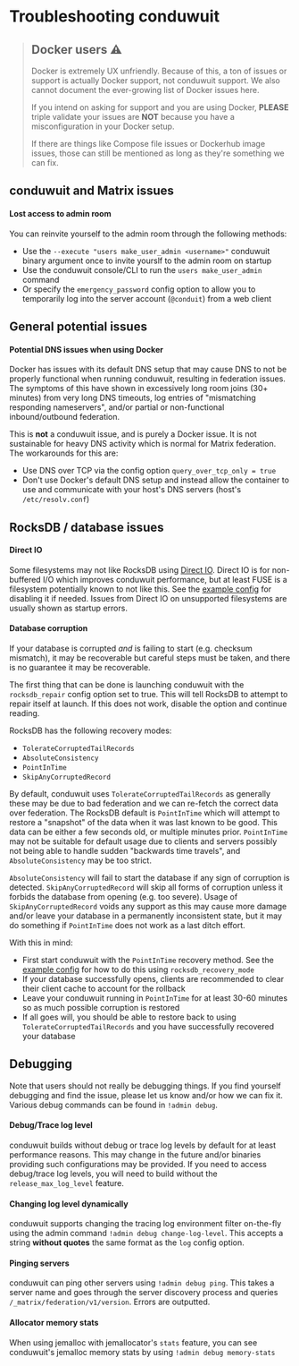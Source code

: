 # Troubleshooting conduwuit

> ## Docker users ⚠️
>
> Docker is extremely UX unfriendly. Because of this, a ton of issues or support
> is actually Docker support, not conduwuit support. We also cannot document the
> ever-growing list of Docker issues here.
>
> If you intend on asking for support and you are using Docker, **PLEASE**
> triple validate your issues are **NOT** because you have a misconfiguration in
> your Docker setup.
>
> If there are things like Compose file issues or Dockerhub image issues, those
> can still be mentioned as long as they're something we can fix.

## conduwuit and Matrix issues

#### Lost access to admin room

You can reinvite yourself to the admin room through the following methods:
- Use the `--execute "users make_user_admin <username>"` conduwuit binary
argument once to invite yourslf to the admin room on startup
- Use the conduwuit console/CLI to run the `users make_user_admin` command
- Or specify the `emergency_password` config option to allow you to temporarily
log into the server account (`@conduit`) from a web client

## General potential issues

#### Potential DNS issues when using Docker

Docker has issues with its default DNS setup that may cause DNS to not be
properly functional when running conduwuit, resulting in federation issues. The
symptoms of this have shown in excessively long room joins (30+ minutes) from
very long DNS timeouts, log entries of "mismatching responding nameservers",
and/or partial or non-functional inbound/outbound federation.

This is **not** a conduwuit issue, and is purely a Docker issue. It is not
sustainable for heavy DNS activity which is normal for Matrix federation. The
workarounds for this are:
- Use DNS over TCP via the config option `query_over_tcp_only = true`
- Don't use Docker's default DNS setup and instead allow the container to use
and communicate with your host's DNS servers (host's `/etc/resolv.conf`)

## RocksDB / database issues

#### Direct IO

Some filesystems may not like RocksDB using [Direct
IO](https://github.com/facebook/rocksdb/wiki/Direct-IO). Direct IO is for
non-buffered I/O which improves conduwuit performance, but at least FUSE is a
filesystem potentially known to not like this. See the [example
config](configuration/examples.md) for disabling it if needed. Issues from
Direct IO on unsupported filesystems are usually shown as startup errors.

#### Database corruption

If your database is corrupted *and* is failing to start (e.g. checksum
mismatch), it may be recoverable but careful steps must be taken, and there is
no guarantee it may be recoverable.

The first thing that can be done is launching conduwuit with the
`rocksdb_repair` config option set to true. This will tell RocksDB to attempt to
repair itself at launch. If this does not work, disable the option and continue
reading.

RocksDB has the following recovery modes:

- `TolerateCorruptedTailRecords`
- `AbsoluteConsistency`
- `PointInTime`
- `SkipAnyCorruptedRecord`

By default, conduwuit uses `TolerateCorruptedTailRecords` as generally these may
be due to bad federation and we can re-fetch the correct data over federation.
The RocksDB default is `PointInTime` which will attempt to restore a "snapshot"
of the data when it was last known to be good. This data can be either a few
seconds old, or multiple minutes prior. `PointInTime` may not be suitable for
default usage due to clients and servers possibly not being able to handle
sudden "backwards time travels", and `AbsoluteConsistency` may be too strict.

`AbsoluteConsistency` will fail to start the database if any sign of corruption
is detected. `SkipAnyCorruptedRecord` will skip all forms of corruption unless
it forbids the database from opening (e.g. too severe). Usage of
`SkipAnyCorruptedRecord` voids any support as this may cause more damage and/or
leave your database in a permanently inconsistent state, but it may do something
if `PointInTime` does not work as a last ditch effort.

With this in mind:

- First start conduwuit with the `PointInTime` recovery method. See the [example
config](configuration/examples.md) for how to do this using
`rocksdb_recovery_mode`
- If your database successfully opens, clients are recommended to clear their
client cache to account for the rollback
- Leave your conduwuit running in `PointInTime` for at least 30-60 minutes so as
much possible corruption is restored
- If all goes will, you should be able to restore back to using
`TolerateCorruptedTailRecords` and you have successfully recovered your database

## Debugging

Note that users should not really be debugging things. If you find yourself
debugging and find the issue, please let us know and/or how we can fix it.
Various debug commands can be found in `!admin debug`.

#### Debug/Trace log level

conduwuit builds without debug or trace log levels by default for at least
performance reasons. This may change in the future and/or binaries providing
such configurations may be provided. If you need to access debug/trace log
levels, you will need to build without the `release_max_log_level` feature.

#### Changing log level dynamically

conduwuit supports changing the tracing log environment filter on-the-fly using
the admin command `!admin debug change-log-level`. This accepts a string
**without quotes** the same format as the `log` config option.

#### Pinging servers

conduwuit can ping other servers using `!admin debug ping`. This takes a server
name and goes through the server discovery process and queries
`/_matrix/federation/v1/version`. Errors are outputted.

#### Allocator memory stats

When using jemalloc with jemallocator's `stats` feature, you can see conduwuit's
jemalloc memory stats by using `!admin debug memory-stats`
